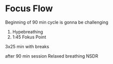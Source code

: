 # Focus Flow
Beginning of 90 min cycle is gonna be challenging
1. Hypebreathing
2. 1:45 Fokus Point

3x25 min with breaks

after 90 min session
Relaxed breathing
NSDR